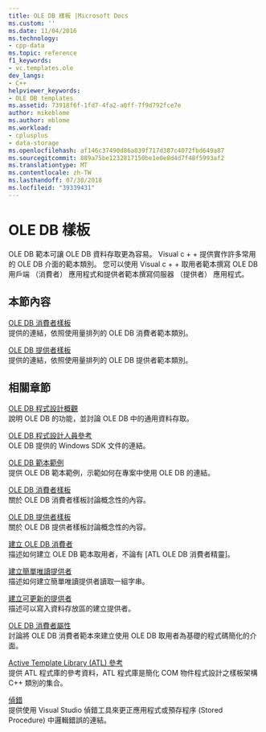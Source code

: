 ```yaml
---
title: OLE DB 樣板 |Microsoft Docs
ms.custom: ''
ms.date: 11/04/2016
ms.technology:
- cpp-data
ms.topic: reference
f1_keywords:
- vc.templates.ole
dev_langs:
- C++
helpviewer_keywords:
- OLE DB templates
ms.assetid: 73918f6f-1fd7-4fa2-a0ff-7f9d792fce7e
author: mikeblome
ms.author: mblome
ms.workload:
- cplusplus
- data-storage
ms.openlocfilehash: af146c37490d86a839f717d387c4072fbd649a87
ms.sourcegitcommit: 889a75be1232817150be1e0e8d4d7f48f5993af2
ms.translationtype: MT
ms.contentlocale: zh-TW
ms.lasthandoff: 07/30/2018
ms.locfileid: "39339431"
---
```

# <a name="ole-db-templates"></a>OLE DB 樣板
OLE DB 範本可讓 OLE DB 資料存取更為容易。 Visual c + + 提供實作許多常用的 OLE DB 介面的範本類別。 您可以使用 Visual c + + 取用者範本撰寫 OLE DB 用戶端 （消費者） 應用程式和提供者範本撰寫伺服器 （提供者） 應用程式。  
  
## <a name="in-this-section"></a>本節內容  
 [OLE DB 消費者樣板](../../data/oledb/ole-db-consumer-templates-reference.md)  
 提供的連結，依照使用量排列的 OLE DB 消費者範本類別。  
  
 [OLE DB 提供者樣板](../../data/oledb/ole-db-provider-templates-reference.md)  
 提供的連結，依照使用量排列的 OLE DB 提供者範本類別。  
  
## <a name="related-sections"></a>相關章節  
 [OLE DB 程式設計概觀](../../data/oledb/ole-db-programming-overview.md)  
 說明 OLE DB 的功能，並討論 OLE DB 中的通用資料存取。  
  
 [OLE DB 程式設計人員參考](https://msdn.microsoft.com/library/ms713643.aspx)  
 OLE DB 提供的 Windows SDK 文件的連結。  
  
 [OLE DB 範本範例](../../visual-cpp-samples.md)  
 提供 OLE DB 範本範例，示範如何在專案中使用 OLE DB 的連結。  
  
 [OLE DB 消費者樣板](../../data/oledb/ole-db-consumer-templates-cpp.md)  
 關於 OLE DB 消費者樣板討論概念性的內容。  
  
 [OLE DB 提供者樣板](../../data/oledb/ole-db-provider-templates-cpp.md)  
 關於 OLE DB 提供者樣板討論概念性的內容。  
  
 [建立 OLE DB 消費者](../../data/oledb/creating-an-ole-db-consumer.md)  
 描述如何建立 OLE DB 範本取用者，不論有 [ATL OLE DB 消費者精靈]。  
  
 [建立簡單唯讀提供者](../../data/oledb/creating-a-simple-read-only-provider.md)  
 描述如何建立簡單唯讀提供者讀取一組字串。  
  
 [建立可更新的提供者](../../data/oledb/creating-an-updatable-provider.md)  
 描述可以寫入資料存放區的建立提供者。  
  
 [OLE DB 消費者屬性](../../windows/ole-db-consumer-attributes.md)  
 討論將 OLE DB 消費者範本來建立使用 OLE DB 取用者為基礎的程式碼簡化的介面。  
  
 [Active Template Library (ATL) 參考](../../atl/atl-com-desktop-components.md)  
 提供 ATL 程式庫的參考資料，ATL 程式庫是簡化 COM 物件程式設計之樣板架構 C++ 類別的集合。  
  
 [偵錯](/visualstudio/debugger/debugging-in-visual-studio)  
 提供使用 Visual Studio 偵錯工具來更正應用程式或預存程序 (Stored Procedure) 中邏輯錯誤的連結。